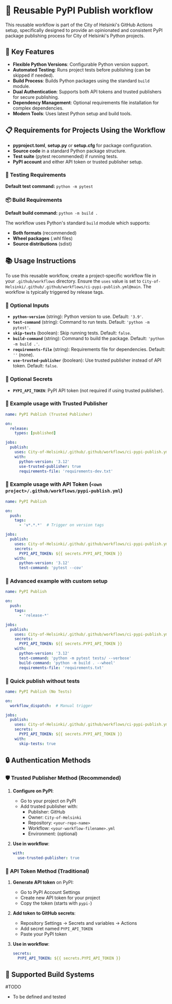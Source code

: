 # 🐍 Reusable PyPI Publish workflow

This reusable workflow is part of the City of Helsinki's GitHub Actions setup, specifically designed to provide an opinionated and consistent PyPI package publishing process for City of Helsinki's Python projects.

## 🌟 Key Features

- **Flexible Python Versions**: Configurable Python version support.
- **Automated Testing**: Runs project tests before publishing (can be skipped if needed).
- **Build Process**: Builds Python packages using the standard `build` module.
- **Dual Authentication**: Supports both API tokens and trusted publishers for secure publishing.
- **Dependency Management**: Optional requirements file installation for complex dependencies.
- **Modern Tools**: Uses latest Python setup and build tools.

## 📋 Requirements for Projects Using the Workflow

- **pyproject.toml**, **setup.py** or **setup.cfg** for package configuration.
- **Source code** in a standard Python package structure.
- **Test suite** (pytest recommended) if running tests.
- **PyPI account** and either API token or trusted publisher setup.

### 🧪 Testing Requirements

**Default test command:** `python -m pytest`

### 📦 Build Requirements

**Default build command:** `python -m build .`

The workflow uses Python's standard `build` module which supports:
- **Both formats** (recommended)
- **Wheel packages** (.whl files)
- **Source distributions** (sdist)

## 📚 Usage Instructions

To use this reusable workflow, create a project-specific workflow file in your `.github/workflows` directory. Ensure the `uses` value is set to `City-of-Helsinki/.github/.github/workflows/ci-pypi-publish.yml@main`. The workflow is typically triggered by release tags.

### 🔶 Optional Inputs

- **`python-version`** (string): Python version to use. Default: `'3.9'`.
- **`test-command`** (string): Command to run tests. Default: `'python -m pytest'`.
- **`skip-tests`** (boolean): Skip running tests. Default: `false`.
- **`build-command`** (string): Command to build the package. Default: `'python -m build .'`.
- **`requirements-file`** (string): Requirements file for dependencies. Default: `''` (none).
- **`use-trusted-publisher`** (boolean): Use trusted publisher instead of API token. Default: `false`.

### 🔐 Optional Secrets

- **`PYPI_API_TOKEN`**: PyPI API token (not required if using trusted publisher).

### 📄 Example usage with Trusted Publisher

```yaml
name: PyPI Publish (Trusted Publisher)

on:
  release:
    types: [published]

jobs:
  publish:
    uses: City-of-Helsinki/.github/.github/workflows/ci-pypi-publish.yml@main
    with:
      python-version: '3.12'
      use-trusted-publisher: true
      requirements-file: 'requirements-dev.txt'
```

### 📄 Example usage with API Token (`<own project>/.github/workflows/pypi-publish.yml`)

```yaml
name: PyPI Publish

on:
  push:
    tags:
      - 'v*.*.*'  # Trigger on version tags

jobs:
  publish:
    uses: City-of-Helsinki/.github/.github/workflows/ci-pypi-publish.yml@main
    secrets:
      PYPI_API_TOKEN: ${{ secrets.PYPI_API_TOKEN }}
    with:
      python-version: '3.12'
      test-command: 'pytest --cov'
```

### 📄 Advanced example with custom setup

```yaml
name: PyPI Publish

on:
  push:
    tags:
      - 'release-*'

jobs:
  publish:
    uses: City-of-Helsinki/.github/.github/workflows/ci-pypi-publish.yml@main
    secrets:
      PYPI_API_TOKEN: ${{ secrets.PYPI_API_TOKEN }}
    with:
      python-version: '3.12'
      test-command: 'python -m pytest tests/ --verbose'
      build-command: 'python -m build . --wheel'
      requirements-file: 'requirements.txt'
```

### 📄 Quick publish without tests

```yaml
name: PyPI Publish (No Tests)

on:
  workflow_dispatch:  # Manual trigger

jobs:
  publish:
    uses: City-of-Helsinki/.github/.github/workflows/ci-pypi-publish.yml@main
    secrets:
      PYPI_API_TOKEN: ${{ secrets.PYPI_API_TOKEN }}
    with:
      skip-tests: true
```

## 🔒 Authentication Methods

### 🛡️ Trusted Publisher Method (Recommended)

1. **Configure on PyPI**:
   - Go to your project on PyPI
   - Add trusted publisher with:
     - Publisher: GitHub
     - Owner: `City-of-Helsinki`
     - Repository: `<your-repo-name>`
     - Workflow: `<your-workflow-filename>.yml`
     - Environment: (optional)

2. **Use in workflow**:
   ```yaml
   with:
     use-trusted-publisher: true
   ```

### 🔑 API Token Method (Traditional)

1. **Generate API token** on PyPI:
   - Go to PyPI Account Settings
   - Create new API token for your project
   - Copy the token (starts with `pypi-`)

2. **Add token to GitHub secrets**:
   - Repository Settings → Secrets and variables → Actions
   - Add secret named `PYPI_API_TOKEN`
   - Paste your PyPI token

3. **Use in workflow**:
   ```yaml
   secrets:
     PYPI_API_TOKEN: ${{ secrets.PYPI_API_TOKEN }}
   ```

## 🚀 Supported Build Systems

#TODO
 - To be defined and tested
